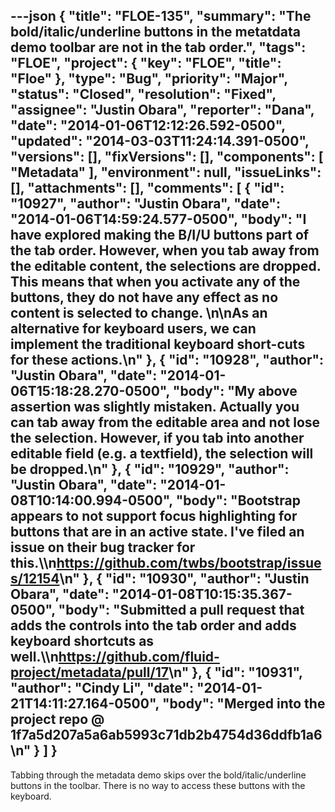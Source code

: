 ---json
{
  "title": "FLOE-135",
  "summary": "The bold/italic/underline buttons in the metatdata demo toolbar are not in the tab order.",
  "tags": "FLOE",
  "project": {
    "key": "FLOE",
    "title": "Floe"
  },
  "type": "Bug",
  "priority": "Major",
  "status": "Closed",
  "resolution": "Fixed",
  "assignee": "Justin Obara",
  "reporter": "Dana",
  "date": "2014-01-06T12:12:26.592-0500",
  "updated": "2014-03-03T11:24:14.391-0500",
  "versions": [],
  "fixVersions": [],
  "components": [
    "Metadata"
  ],
  "environment": null,
  "issueLinks": [],
  "attachments": [],
  "comments": [
    {
      "id": "10927",
      "author": "Justin Obara",
      "date": "2014-01-06T14:59:24.577-0500",
      "body": "I have explored making the B/I/U buttons part of the tab order. However, when you tab away from the editable content, the selections are dropped. This means that when you activate any of the buttons, they do not have any effect as no content is selected to change.&#x20;\n\nAs an alternative for keyboard users, we can implement the traditional keyboard short-cuts for these actions.\n"
    },
    {
      "id": "10928",
      "author": "Justin Obara",
      "date": "2014-01-06T15:18:28.270-0500",
      "body": "My above assertion was slightly mistaken. Actually you can tab away from the editable area and not lose the selection. However, if you tab into another editable field (e.g. a textfield), the selection will be dropped.\n"
    },
    {
      "id": "10929",
      "author": "Justin Obara",
      "date": "2014-01-08T10:14:00.994-0500",
      "body": "Bootstrap appears to not support focus highlighting for buttons that are in an active state. I've filed an issue on their bug tracker for this.\\\n<https://github.com/twbs/bootstrap/issues/12154>\n"
    },
    {
      "id": "10930",
      "author": "Justin Obara",
      "date": "2014-01-08T10:15:35.367-0500",
      "body": "Submitted a pull request that adds the controls into the tab order and adds keyboard shortcuts as well.\\\n<https://github.com/fluid-project/metadata/pull/17>\n"
    },
    {
      "id": "10931",
      "author": "Cindy Li",
      "date": "2014-01-21T14:11:27.164-0500",
      "body": "Merged into the project repo @ 1f7a5d207a5a6ab5993c71db2b4754d36ddfb1a6\n"
    }
  ]
}
---
Tabbing through the metadata demo skips over the bold/italic/underline buttons in the toolbar.  There is no way to access these buttons with the keyboard.

        
